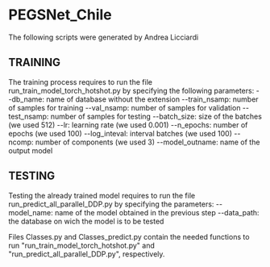 # PEGSNet_Chile

The following scripts were generated by Andrea Licciardi

## TRAINING 
The training process requires to run the file run_train_model_torch_hotshot.py by specifying the following parameters:
--db_name: name of database without the extension
--train_nsamp: number of samples for training
--val_nsamp: number of samples for validation
--test_nsamp: number of samples for testing
--batch_size: size of the batches (we used 512) 
--lr: learning rate (we used 0.001)
--n_epochs: number of epochs (we used 100)
--log_inteval: interval batches (we used 100) 
--ncomp: number of components (we used 3)
--model_outname: name of the output model

## TESTING
Testing the already trained model requires to run the file run_predict_all_parallel_DDP.py by specifying the parameters:
--model_name: name of the model obtained in the previous step
--data_path: the database on wich the model is to be tested

Files Classes.py and Classes_predict.py contain the needed functions to run "run_train_model_torch_hotshot.py" and 
"run_predict_all_parallel_DDP.py", respectively.
